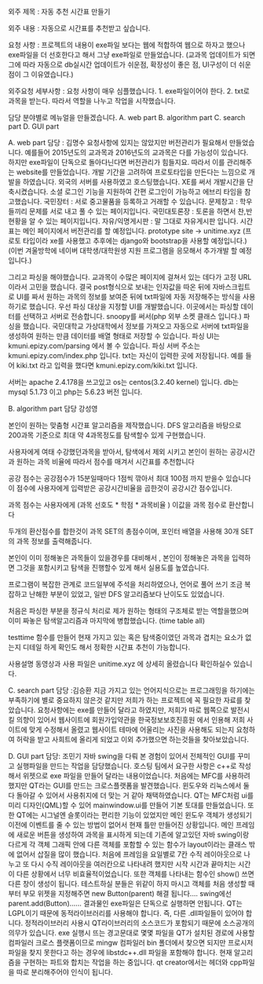 외주 제목 : 자동 추천 시간표 만들기

외주 내용 : 자동으로 시간표를 추천받고 싶습니다.

요청 사항 : 프로젝트의 내용이 exe파일 보다는 웹에 적합하여 웹으로 하자고 했으나 exe파일을 더 선호한다고 해서 그냥 exe파일로 만들었습니다.
(교과목 업데이트가 되면 그에 따라 자동으로 db실시간 업데이트가 쉬운점, 확장성이 좋은 점, UI구성이 더 쉬운점이 그 이유였습니다.)

외주요청 세부사항 : 요청 사항이 매우 심플했습니다. 1. exe파일이어야 한다.
2. txt로 과목을 받는다. 따라서 역할을 나누고 작업을 시작했습니다.

담당 분야별로 메뉴얼을 만들겠습니다.
A. web part    B. algorithm part    C. search part  D. GUI part

A. web part 담당 : 김명수
요청사항에 있지는 않았지만 버전관리가 필요해서 만들었습니다.
예를들어 2015년도의 교과목과 2016년도의 교과목은 다를 가능성이 있습니다.
하지만 exe파일이 단독으로 돌아다닌다면 버전관리가 힘들지요.
따라서 이를 관리해주는 website를 만들었습니다. 
개발 기간을 고려하여 프로토타입을 만든다는 느낌으로 개발을 하였습니다.
외국의 서버를 사용하였고 호스팅했습니다. XE를 써서 개발시간을 단축시켰습니다.
소셜 로그인 기능을 지원하여 간편 로그인이 가능하고 에브리 타임을 참고했습니다.
국민장터 : 서로 중고물품을 등록하고 거래할 수 있습니다.
문제창고 : 학우들끼리 문제를 서로 내고 풀 수 있는 페이지입니다.
국민대토론장 : 토론을 하면서 찬,반 현황을 알 수 있는 페이지입니다.
자유/익명게시판 : 말 그대로 자유게시판 입니다.
시간표는 메인 페이지에서 버전관리를 할 예정입니다.
prototype site -> unitime.xyz
(프로토 타입이라 xe를 사용했고 추후에는 django와 bootstrap을 사용할 예정입니다.)
(이번 겨울방학에 네이버 대학생/대학원생 지원 프로그램을 응모해서 추가개발 할 예정입니다.)

그리고 파싱을 해야했습니다. 
교과목이 수많은 페이지에 걸쳐서 있는 데다가 고정 URL이라서 고민을 했습니다.
결국 post형식으로 보내는 인자값을 따온 뒤에 자바스크립트로 UI를 짜서 
원하는 과목의 정보를 보여준 뒤에 txt파일에 자동 저장해주는 방식을
사용하기로 했습니다.
우선 파싱 대상을 지정할 UI를 개발했습니다.
이곳에서는 파싱할 데이터를 선택하고 서버로 전송합니다.
snoopy를 써서(php 외부 소켓 클래스 입니다.) 파싱을 했습니다.
국민대학교 가상대학에서 정보를 가져오고 자동으로 서버에 txt파일을 생성하여
원하는 만큼 데이터를 배열 형태로 저장할 수 있습니다.
파싱 UI는 kmuni.epizy.com/parsing 에서 볼 수 있습니다.
파싱 서버 주소는 kmuni.epizy.com/index.php 입니다.
txt는 자신이 입력한 곳에 저장됩니다.
예를 들어 kiki.txt 라고 입력을 했다면 kmuni.epizy.com/kiki.txt 입니다.

서버는 apache 2.4.178을 쓰고있고 os는 centos(3.2.40 kernel) 입니다.
db는 mysql 5.1.73 이고 php는 5.6.23 버전 입니다.

B. algorithm part 담당 강성영

본인이 원하는 맞춤형 시간표 알고리즘을 제작했습니다.
DFS 알고리즘을 바탕으로 200과목 기준으로 최대 약 4과목정도를 탐색할수 있게 구현했습니다.

사용자에게 여태 수강했던과목을 받아서, 탐색에서 제외 시키고
본인이 원하는 공강시간과 원하는 과목 비율에 따라서 점수를 매겨서 시간표를 추천합니다

공강 점수는 공강점수가 15분일때마다 1점씩 깎아서 최대 100점 까지 받을수 있습니다
이 점수에 사용자에게 입력받은 공강시간비율을 곱한것이 공강시간 점수입니다.

과목 점수는 사용자에게 (과목 선호도 * 학점 * 과목비율 ) 이값을 과목 점수로 환산합니다

두개의 환산점수를 합한것이 과목 SET의 총점수이며, 포인터 배열을 사용해 30개 SET의
과목 정보를 출력해줍니다.

본인이 이미 정해놓은 과목들이 있을경우를 대비해서 , 본인이 정해놓은 과목을 입력하면
그것을 포함시키고 탐색을 진행할수 있게 해서 실용도를 높였습니다.

프로그램이 복잡한 관계로 코드일부에 주석을 처리하였으나, 언어로 풀어 쓰기 조금 복잡하고
난해한 부분이 있었고, 일반 DFS 알고리즘보다 난이도도 있었습니다.

처음은 파싱한 부분을 정규식 처리로 제가 원하는 형태의 구조체로 받는 역할을했으며
이미 짜놓은 탐색알고리즘과 마지막에 병합했습니다. (time table all)

testtime 함수를 만들어 현재 가지고 있는 혹은 탐색중이였던 과목과 겹치는 요소가 없는지
디테일 하게 확인도 해서 정확한 시간표 추천이 가능합니다.

사용설명 동영상과 사용 파일은 unitime.xyz 에 상세히 올렸습니다 확인하실수 있습니다.

C. search part 담당 :김승환
지금 가지고 있는 언어지식으로는 프로그래밍을 하기에는 부족하기에 별로 중요하지 않은것 같지만
저희가 하는 프로젝트에 꼭 필요한 자료를 찾았습니다. 요청사항에는 exe를 만들어 달라고 하였지만,
저희가 따로 웹쪽으로 발전시킬 의향이 있어서 웹사이트에 회원가입약관을 한국정보보호진흥원 에서 인용해
저희 사이트에 맞게 수정해서 올렸고 웹사이트 테마에 어울리는 사진을 사용해도 되는지 요청하여 허락을 받고
사희트에 올리게 되었고 이외 추가했으면 하는것들을 찾아보았습니다. 

D. GUI part 담당: 조민기
자바 swing을 다뤄 본 경험이 있어서 전체적인 GUI를 꾸미고 실행파일을 만드는 작업을 담당했습니다.
호스팅 팀에서 요구한 사항은 c++로 작성해서 위젯으로 exe 파일을 만들어 달라는 내용이었습니다.
처음에는 MFC를 사용하려 했지만 QT라는 GUI를 만드는 크로스플랫폼을 발견했습니다.
윈도우와 리눅스에서 둘 다 돌아갈 수 있어서 사용취지에 더 맞는 거 같아 채택하였습니다.
QT는 MFC처럼 ui를 미리 디자인(QML)할 수 있어 mainwindow.ui를 만들어 기본 토대를 만들었습니다.
또한 QT에는 시그널엔 슬롯이라는 편리한 기능이 있었지만 메인 윈도우 객체가 생성되기 이전에
이벤트를 줄 수 있는 방법이 없어서 현재 틀만 만들어진 상황입니다.
메인 프레임에 새로운 버튼을 생성하여 과목을 표시하게 되는데 기존에 알고있던 자바 swing이랑 다르게
각 객체 그래픽 안에 다른 객체를 포함할 수 있는 함수가 layout이라는 클래스 밖에 없어서 삽질을
많이 했습니다. 처음에 프레임을 요일별로 7칸 수직 레이아웃으로 나누고 또 다시 수직 레이아웃을
여러칸으로 나타내려 했지만 시작 시간과 끝마치는 시간이 다른 상황에서 너무 비효율적이었습니다.
또한 객체를 나타내는 함수인 show() 쓰면 다른 창이 생성이 됩니다. 테스트하실 분들은 위같이 하지
마시고 객체를 처음 생성할 때 부터 부모 위젯을 지정해주면 new Button(parent) 해결 됩니다....
swing에선 parent.add(Button)......
결과물인 exe파일은 단독으로 실행하면 안됩니다. QT는 LGPL이기 때문에 동적라이브러리를 사용해야 합니다.
즉, 다른 .dll파일들이 있어야 합니다. 정적라이브러리 사용시 QT라이브러리의 소스코드가 포함되기 때문에
소스공개의 의무가 있습니다. exe 실행시 뜨는 경고문대로 몇몇 파일을 QT가 설치된 경로에 사용할
컴파일러 크로스 플랫폼이므로 mingw 컴파일러 bin 폴더에서 찾으면 되지만 프로시저 파일을 찾지
못한다고 하는 경우에 libstdc++.dll 파일을 포함해야 합니다.
현재 알고리즘을 구현하는 파트와 합치는 작업을 하는 중입니다. qt creator에서는 헤더와 cpp파일을
따로 분리해주어야 인식이 됩니다.
